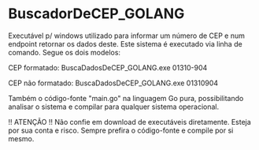 # BuscadorDeCEP_GOLANG
Executável p/ windows utilizado para informar um número de CEP e num endpoint retornar os dados deste.
Este sistema é executado via linha de comando. Segue os dois modelos:

CEP formatado:
BuscaDadosDeCEP_GOLANG.exe 01310-904

CEP não formatado:
BuscaDadosDeCEP_GOLANG.exe 01310904

Também o código-fonte "main.go" na linguagem Go pura, possibilitando analisar o sistema e compilar para qualquer sistema operacional.

!! ATENÇÃO !! Não confie em download de executáveis diretamente. Esteja por sua conta e risco. Sempre prefira o código-fonte e compile por si mesmo.
